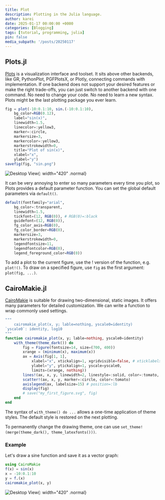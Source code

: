 ```yaml
---
title: Plot
description: Plotting in the Julia language.
author: karei
date: 2025-01-17 00:00:00 +0000
categories: [Blogging]
tags: [tutorial, programming, julia]
pin: false
media_subpath: '/posts/20250117'
---
```


## Plots.jl

[Plots](https://docs.juliaplots.org/stable/) is a visualization interface and toolset. It sits above other backends, like GR, PythonPlot, PGFPlotsX, or Plotly, connecting commands with implementation. If one backend does not support your desired features or make the right trade-offs, you can just switch to another backend with one command. No need to change your code. No need to learn a new syntax. Plots might be the last plotting package you ever learn.

```julia
fig = plot(-10:0.1:10, sin.(-10:0.1:10),
    bg_color=RGB(0.12),
    label="sin(x)",
    linewidth=1.5,           
    linecolor=:yellow3,     
    marker=:circle,        
    markersize=3,      
    markercolor=:yellow3,    
    markerstrokewidth=0,
    title="Plot of sin(x)",
    xlabel="x",
    ylabel="y")
savefig(fig, "sin.png")
```

![Desktop View](/03.png){: width="420" .normal}

It can be very annoying to enter so many parameters every time you plot, so Plots provides a default parameter function. You can set the global default parameters via `default()`.

```julia
default(fontfamily="arial",
    bg_color=:transparent,
    linewidth=1.5,
    tickfont=(12, RGB(0)), # RGB(0)=:black
    guidefont=(12, RGB(0)),
    fg_color_axis=RGB(0),
    fg_color_border=RGB(0),
    markersize=3,
    markerstrokewidth=0,
    legendfontsize=11,
    legendfontcolor=RGB(0),
    legend_foreground_color=RGB(0))
```

To add a plot to the current figure, use the ! version of the function, e.g. `plot!()`. To draw on a specified figure, use `fig` as the first argument: `plot(fig, ...)`.

## CairoMakie.jl

[CairoMakie](https://docs.makie.org/v0.22/explanations/backends/cairomakie) is suitable for drawing two-dimensional, static images. It offers many parameters for detailed  customization. We can write a function to wrap commonly used settings.

```julia
"""
    cairomakie_plot(x, y; lable=nothing, yscale0=identity)
`yscale0`: identity, log10
"""
function cairomakie_plot(x, y; lable=nothing, yscale0=identity)
    with_theme(theme_dark()) do
        fig = Figure(fontsize=14, size=(700, 400))
        xrange = (minimum(x), maximum(x))
        ax = Axis(fig[1, 1],
            xlabel="x", xtickalign=1, xgridvisible=false, # xticklabelsize=14
            ylabel="y", ytickalign=1, yscale=yscale0,
            limits=(xrange, nothing))
        lines!(ax, x, y, linewidth=2, linestyle=:solid, color=:tomato, label=lable)
        scatter!(ax, x, y, marker=:circle, color=:tomato)
        axislegend(ax, labelsize=15) # position=:lb
        display(fig)
        # save("my_first_figure.svg", fig)
    end
end
```

The syntax of `with_theme() do ...` allows a one-time application of theme styles. The default style is restored on the next plotting.

To permanently change the drawing theme, one can use `set_theme!(merge(theme_dark(), theme_latexfonts()))`.

### Example

Let's draw a sine function and save it as a vector graph:

```julia
using CairoMakie
f(x) = sin(x)
x = -10:0.1:10
y = f.(x)
cairomakie_plot(x, y)
```

![Desktop View](/02.svg){: width="420" .normal}